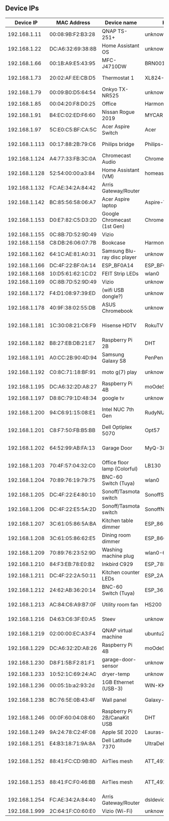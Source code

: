 ## Device IPs
| Device IP     | MAC Address       | Device name                  | Hostname            | Vendor                         | HA Device ID                              |
|---------------|-------------------|------------------------------|---------------------|--------------------------------|-------------------------------------------|
| 192.168.1.11  | 00:08:9B:F2:B3:28 | QNAP TS-251+                 | unknown00089bf2b328 | ICP Electronics                | <none>                                    |
| 192.168.1.22  | DC:A6:32:69:38:8B | Home Assistant OS            | unknowndca63269388b | Raspberry Pi Trading           | a6402ade2cc7245739405b28fadccfbe          |
| 192.168.1.66  | 00:1B:A9:E5:43:95 | MFC-J4710DW                  | BRN001BA9E54395     | Brother industries             | bb22c097c07938a50aaa0f3c005230ee          |
| 192.168.1.73  | 20:02:AF:EE:CB:D5 | Thermostat 1                 | XL824-1410880       | Murata Manufacturing           | d084fd0afcfaece77d6724d82cb375f9          |
| 192.168.1.79  | 00:09:B0:D5:64:54 | Onkyo TX-NR525               | unknown0009b0d56454 | Onkyo                          | uuid:d4b06d81-546d-81b9-b164-810954b95de4 |
| 192.168.1.85  | 00:04:20:F8:D0:25 | Office                       | HarmonyHub          | Slim Devices                   | 2aeb746d77fd699b6aaf8547bd314b87          |
| 192.168.1.91  | B4:EC:02:ED:F6:60 | Nissan Rogue 2019            | MYCAR               | Nissan                         | <none>                                    |
| 192.168.1.97  | 5C:E0:C5:BF:CA:5C | Acer Aspire Switch           | Acer                | Intel Corporate                | <none>                                    |
| 192.168.1.113 | 00:17:88:2B:79:C6 | Philips bridge               | Philips-bridge      | Philips Lighting BV            | 88c7120053fef2db6555092ceed48682          |
| 192.168.1.124 | A4:77:33:FB:3C:0A | Chromecast Audio             | Chromecast-Audio    | Google                         | d998eeeccd0bc88bd6448f60153226cc          |
| 192.168.1.128 | 52:54:00:00:a3:84 | Home Assistant (VM)          | homeassistant       | Nabu Casa                      | <not in HA>                               |
| 192.168.1.132 | FC:AE:34:2A:84:42 | Arris Gateway/Router         | <unknown>           | Arris Group                    | <not in HA>                               |
| 192.168.1.142 | BC:85:56:58:06:A7 | Acer Aspire laptop           | Aspire-V5           | Hon Hai Precision Ind.         | <none>                                    |
| 192.168.1.153 | D0:E7:82:C5:D3:2D | Google Chromecast (1st Gen)  | Chromecast          | AzureWave Technology           | bcdce7102e3f9a4eace5003df6e5dc74          |
| 192.168.1.155 | 0C:8B:7D:52:9D:49 | Vizio                        | <unknown>           | Vizio                          | 24f2e567dd19437cad502197d342d025          |
| 192.168.1.158 | C8:DB:26:06:07:7B | Bookcase                     | HarmonyHub          | Logitech                       | 9279fefe9c456095c853c3ef44547137          |
| 192.168.1.162 | 64:1C:AE:81:A0:31 | Samsung Blu-ray disc player  | unknown641cae81a031 | Samsung Electronics            | <not in HA>                               |
| 192.168.1.166 | DC:4F:22:BF:0A:14 | ESP_BF0A14                   | ESP_BF0A14          | Espressif                      | 979acfe8aa73900d917174e0be152da4          |
| 192.168.1.168 | 10:D5:61:62:1C:D2 | FEIT Strip LEDs              | wlan0               | Tuya Smart                     | b956221cd7c05c0e0742b49eff0acc06          |
| 192.168.1.169 | 0C:8B:7D:52:9D:49 | Vizio                        | unknown0c8b7d529d49 | Vizio                          | 24f2e567dd19437cad502197d342d025          |
| 192.168.1.172 | F4:D1:08:97:39:ED | (wifi USB dongle?)           | unknownf4d1089739ed | Intel Corporate                | <none>                                    |
| 192.168.1.178 | 40:9F:38:02:55:DB | ASUS Chromebook              | unknown409f380255db | AzureWave Technology           | <not in HA>                               |
| 192.168.1.181 | 1C:30:08:21:C6:F9 | Hisense HDTV                 | RokuTV              | Hui Zhou Gaoshengda Technology | <not in HA>                               |
| 192.168.1.182 | B8:27:EB:DB:21:E7 | Raspberry Pi 2B              | DHT                 | Raspberry Pi Trading           | <none>                                    || 192.168.1.188 | AC:63:BE:ED:ED:0B | Amazon Fire HD 7 Blue        | amazon-65db6ad15    | Amazon Technologies            | <none>                                    |
| 192.168.1.191 | A0:CC:2B:90:4D:94 | Samsung Galaxy S8            | PenPen              | Murata Manufacturing           | <not in HA>                               |
| 192.168.1.192 | C0:8C:71:18:BF:91 | moto g(7) play               | unknownc08c7118bf91 | Motorola Mobility/Lenovo       | 26c138e50c7a2138efa14730778cc6ca          |
| 192.168.1.195 | DC:A6:32:2D:A8:27 | Raspberry Pi 4B              | moOdeS              | Raspberry Pi Trading           | <none>                                    |
| 192.168.1.197 | D8:8C:79:1D:48:34 | google tv                    | unknownd88c791d4834 | Google                         | ba60765c326c928d9780fd05cb627355          |
| 192.168.1.200 | 94:C6:91:15:08:E1 | Intel NUC 7th Gen            | RudyNUC             | EliteGroup Computer Systems    | <none>                                    |
| 192.168.1.201 | C8:F7:50:FB:B5:BB | Dell Optiplex 5070           | Opt57               | Intel Corporate                | <none>                                    |
| 192.168.1.202 | 64:52:99:AB:FA:13 | Garage Door                  | MyQ-38A             | The Chamberlain Group          | 818e544035b4b38248eaf8fac7233fbd          |
| 192.168.1.203 | 70:4F:57:04:32:C0 | Office floor lamp (Colorful) | LB130               | Tp-link Technologies           | a9fa39d4a4dd3b9689636a55f80b887d          |
| 192.168.1.204 | 70:89:76:19:79:75 | BNC-60 Switch (Tuya)         | wlan0               | Tuya Smart                     | 95f48d5fe84a1cc9f3aabd792d53974c          |
| 192.168.1.205 | DC:4F:22:E4:80:10 | Sonoff/Tasmota switch        | SonoffSCandle       | Espressif                      | <none>                                    |
| 192.168.1.206 | DC:4F:22:E5:5A:2D | Sonoff/Tasmota switch        | SonoffNCandle       | Espressif                      | <none>                                    |
| 192.168.1.207 | 3C:61:05:86:5A:BA | Kitchen table dimmer         | ESP_865ABA          | Espressif                      | 190e93fb4c59adc175099957aca4b3b3          |
| 192.168.1.208 | 3C:61:05:86:62:E5 | Dining room dimmer           | ESP_8662E5          | Espressif                      | b75b94e76071c2d0fac2a7ff2fbf219c          |
| 192.168.1.209 | 70:89:76:23:52:9D | Washing machine plug         | wlan0-64            | Tuya Smart                     | c13d1501e2c8406b60ce85259b04849e          |
| 192.168.1.210 | 84:F3:EB:78:E0:B2 | Inkbird C929                 | ESP_78E0B2          | Espressif                      | 218a4d8091b486cb1176fccdf1fa1704          |
| 192.168.1.211 | DC:4F:22:2A:50:11 | Kitchen counter LEDs         | ESP_2A5011          | Espressif                      | 40ced4c4586a7539b32d1255e3a62a8d          |
| 192.168.1.212 | 24:62:AB:36:20:14 | BNC-60 Switch (Tuya)         | ESP_362014          | Espressif                      | <not in HA>                               |
| 192.168.1.213 | AC:84:C6:A9:B7:0F | Utility room fan             | HS200               | Tp-link Technologies           | 8d20f77d9646a2f2af5ea23bcf80a28d          |
| 192.168.1.216 | D4:63:C6:3F:E0:A5 | Steev                        | unknownd463c63fe0a5 | Motorola Mobility/Lenovo       | 96a2d6d13390b607bd8b64b0117b597f          |
| 192.168.1.219 | 02:00:00:EC:A3:F4 | QNAP virtual machine         | ubuntu2004          | Unknown                        | <not in HA>                               |
| 192.168.1.229 | DC:A6:32:2D:A8:26 | Raspberry Pi 4B              | moOdeS              | Raspberry Pi Trading           | <none>                                    |
| 192.168.1.230 | D8:F1:5B:F2:81:F1 | garage-door-sensor           | unknownd8f15bf281f1 | Espressif                      | 13e1d80eedb51234c1c0603b9b4e8d98          |
| 192.168.1.233 | 10:52:1C:69:24:AC | dryer-temp                   | unknown10521c6924ac | Espressif                      | 520de2162d3db1325b42bd06ecdc232a          |
| 192.168.1.236 | 00:05:1b:a2:93:2d | 1GB Ethernet (USB-3)         | WIN-KKS6IG38MV9     | j5create                       | <none>                                    |
| 192.168.1.238 | BC:76:5E:0B:43:4F | Wall panel                   | Galaxy-Tab-A        | Samsung Electronics            | a4f3daea3a6da5e38e809a26acfba76c          |
| 192.168.1.246 | 00:0F:60:04:08:60 | Raspberry Pi 2B/CanaKit USB  | DHT                 | Raspberry Pi Trading           | <none>                                    |
| 192.168.1.249 | 9A:24:78:C2:4F:08 | Apple SE 2020                | Lauras-iPhone       | Unknown                        | <none>                                    |
| 192.168.1.251 | E4:B3:18:71:9A:8A | Dell Latitude 7370           | UltraDell           | Intel Corporate                | <none>                                    |
| 192.168.1.252 | 88:41:FC:CD:9B:8D | AirTies mesh                 | ATT_4920_CD9B8D     | AirTies Wireless Networks      | <none>                                    |
| 192.168.1.253 | 88:41:FC:F0:46:BB | AirTies mesh                 | ATT_4920_F046BB     | AirTies Wireless Networks      | <none>                                    |
| 192.168.1.254 | FC:AE:34:2A:84:40 | Arris Gateway/Router         | dsldevice           | Arris Group                    | <not in HA>                               |
| 192.168.1.999 | 2C:64:1F:C0:60:E0 | Vizio (Wi-Fi)                | unknown2c641fc060e0 | Vizio                          | 24f2e567dd19437cad502197d342d025          |
